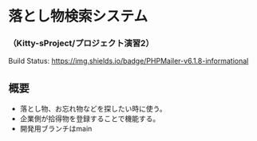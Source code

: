 # 落とし物検索システム
### （Kitty-sProject/プロジェクト演習2）
Build Status:
https://img.shields.io/badge/PHPMailer-v6.1.8-informational

## 概要
 - 落とし物、お忘れ物などを探したい時に使う。
 - 企業側が拾得物を登録することで機能する。
 - 開発用ブランチはmain
